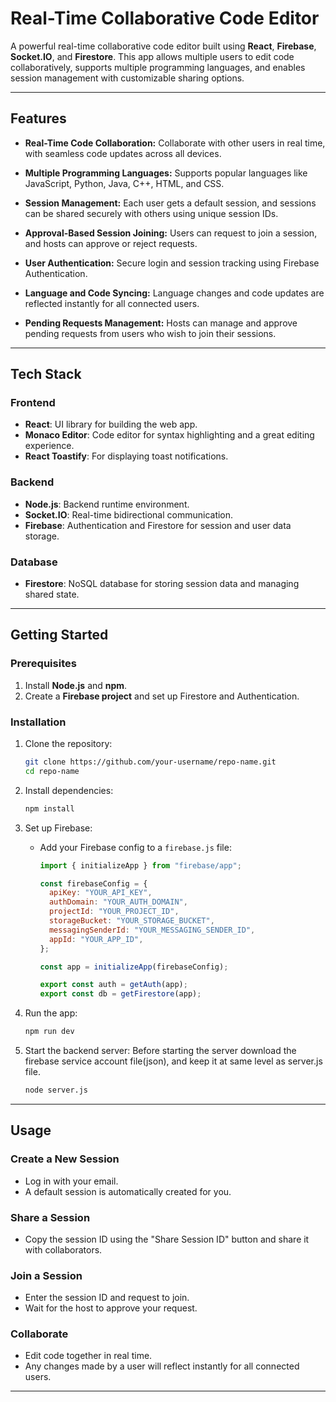 # **Real-Time Collaborative Code Editor**

A powerful real-time collaborative code editor built using **React**, **Firebase**, **Socket.IO**, and **Firestore**. This app allows multiple users to edit code collaboratively, supports multiple programming languages, and enables session management with customizable sharing options.

---

## **Features**

- **Real-Time Code Collaboration:**
  Collaborate with other users in real time, with seamless code updates across all devices.
- **Multiple Programming Languages:**
  Supports popular languages like JavaScript, Python, Java, C++, HTML, and CSS.

- **Session Management:**
  Each user gets a default session, and sessions can be shared securely with others using unique session IDs.

- **Approval-Based Session Joining:**
  Users can request to join a session, and hosts can approve or reject requests.

- **User Authentication:**
  Secure login and session tracking using Firebase Authentication.

- **Language and Code Syncing:**
  Language changes and code updates are reflected instantly for all connected users.

- **Pending Requests Management:**
  Hosts can manage and approve pending requests from users who wish to join their sessions.

---

## **Tech Stack**

### **Frontend**

- **React**: UI library for building the web app.
- **Monaco Editor**: Code editor for syntax highlighting and a great editing experience.
- **React Toastify**: For displaying toast notifications.

### **Backend**

- **Node.js**: Backend runtime environment.
- **Socket.IO**: Real-time bidirectional communication.
- **Firebase**: Authentication and Firestore for session and user data storage.

### **Database**

- **Firestore**: NoSQL database for storing session data and managing shared state.

---

## **Getting Started**

### Prerequisites

1. Install **Node.js** and **npm**.
2. Create a **Firebase project** and set up Firestore and Authentication.

### Installation

1. Clone the repository:

   ```bash
   git clone https://github.com/your-username/repo-name.git
   cd repo-name
   ```

2. Install dependencies:

   ```bash
   npm install
   ```

3. Set up Firebase:

   - Add your Firebase config to a `firebase.js` file:

     ```javascript
     import { initializeApp } from "firebase/app";

     const firebaseConfig = {
       apiKey: "YOUR_API_KEY",
       authDomain: "YOUR_AUTH_DOMAIN",
       projectId: "YOUR_PROJECT_ID",
       storageBucket: "YOUR_STORAGE_BUCKET",
       messagingSenderId: "YOUR_MESSAGING_SENDER_ID",
       appId: "YOUR_APP_ID",
     };

     const app = initializeApp(firebaseConfig);

     export const auth = getAuth(app);
     export const db = getFirestore(app);
     ```

4. Run the app:

   ```bash
   npm run dev
   ```

5. Start the backend server:
   Before starting the server download the firebase service account file(json), and keep it at same level as server.js file.
   ```bash
   node server.js
   ```

---

## **Usage**

### **Create a New Session**

- Log in with your email.
- A default session is automatically created for you.

### **Share a Session**

- Copy the session ID using the "Share Session ID" button and share it with collaborators.

### **Join a Session**

- Enter the session ID and request to join.
- Wait for the host to approve your request.

### **Collaborate**

- Edit code together in real time.
- Any changes made by a user will reflect instantly for all connected users.

---
